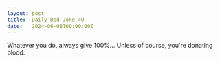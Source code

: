 ```yaml
---
layout: post
title:  Daily Dad Joke 4U
date:   2024-06-08T00:00:00Z
---
```

Whatever you do, always give 100%... Unless of course, you're donating blood.
